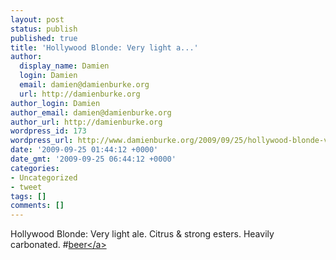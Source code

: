 ```yaml
---
layout: post
status: publish
published: true
title: 'Hollywood Blonde: Very light a...'
author:
  display_name: Damien
  login: Damien
  email: damien@damienburke.org
  url: http://damienburke.org
author_login: Damien
author_email: damien@damienburke.org
author_url: http://damienburke.org
wordpress_id: 173
wordpress_url: http://www.damienburke.org/2009/09/25/hollywood-blonde-very-light-a-2/
date: '2009-09-25 01:44:12 +0000'
date_gmt: '2009-09-25 06:44:12 +0000'
categories:
- Uncategorized
- tweet
tags: []
comments: []
---
```

<p>Hollywood Blonde: Very light ale. Citrus &amp; strong esters. Heavily carbonated. #<a href="http:&#47;&#47;search.twitter.com&#47;search?q=%23beer" class="aktt_hashtag">beer<&#47;a></p>
